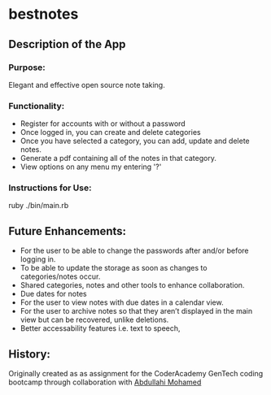 # bestnotes

## Description of the App
### Purpose: 
Elegant and effective open source note taking.

### Functionality:

- Register for accounts with or without a password
- Once logged in, you can create and delete categories
- Once you have selected a category, you can add, update and delete notes.
- Generate a pdf containing all of the notes in that category.
- View options on any menu my entering '?'

### Instructions for Use:
ruby ./bin/main.rb

## Future Enhancements:
- For the user to be able to change the passwords after and/or before logging in.
- To be able to update the storage as soon as changes to categories/notes occur.
- Shared categories, notes and other tools to enhance collaboration.
- Due dates for notes
- For the user to view notes with due dates in a calendar view.
- For the user to archive notes so that they aren’t displayed in the main view but can be recovered, unlike deletions.
- Better accessability features i.e. text to speech,

## History:
Originally created as as assignment for the CoderAcademy GenTech coding bootcamp through collaboration with [Abdullahi Mohamed](https://github.com/absmohamed)